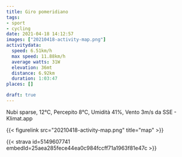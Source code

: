 ```yaml
---
title: Giro pomeridiano 
tags:
- sport
- cycling
date: 2021-04-18 14:12:57
images: ["20210418-activity-map.png"]
activitydata:
  speed: 6.51km/h
  max speed: 11.88km/h
  average watts: 31W
  elevation: 36mt
  distance: 6.92km
  duration: 1:03:47
places: []

draft: true
---
```


Nubi sparse, 12°C, Percepito 8°C, Umidità 41%, Vento 3m/s da SSE - Klimat.app



{{< figurelink src="20210418-activity-map.png" title="map" >}}


{{< strava id=5149607741 embedId=25aea285fece44ea0c984fccff71a1963f81e47c >}}